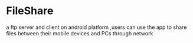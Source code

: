 FileShare
=========

a ftp server and client on android platform ,users can use the app to share files between their mobile devices and PCs through network
